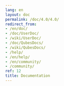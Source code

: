 ```yaml
---
lang: en
layout: doc
permalink: /doc/4.0/4.0/
redirect_from:
- /en/doc/
- /doc/UserDoc/
- /wiki/UserDoc/
- /doc/QubesDocs/
- /wiki/QubesDocs/
- /help/
- /en/help/
- /en/community/
- /community/
ref: 12
title: Documentation
---
```

